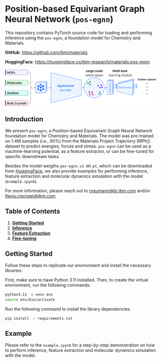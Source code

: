 # Position-based Equivariant Graph Neural Network (`pos-egnn`)
This repository contains PyTorch source code for loading and performing inference using the `pos-egnn`, a foundation model for Chemistry and Materials.

**GitHub**: https://github.com/ibm/materials

**HuggingFace**: https://huggingface.co/ibm-research/materials.pos-egnn

<p align="center">
    <img src="img/posegnn.svg">
</p>

## Introduction
We present `pos-egnn`, a Position-based Equivariant Graph Neural Network foundation model for Chemistry and Materials. The model was pre-trained on 1.4M samples (i.e., 90%) from the Materials Project Trajectory (MPtrj) dataset to predict energies, forces and stress. `pos-egnn` can be used as a machine-learning potential, as a feature extractor, or can be fine-tuned for specific downstream tasks.

Besides the model weigths `pos-egnn.v1-6M.pt`, which can be downloaded from [HuggingFace](https://huggingface.co/ibm-research/materials.pos-egnn), we also provide examples for performing inference, feature extraction and molecular dynamics simulation with the model (`example.ipynb`).

For more information, please reach out to rneumann@br.ibm.com and/or flaviu.cipcigan@ibm.com

## Table of Contents
1. [**Getting Started**](#getting-started)
2. [**Inference**](#inference)
3. [**Feature Extraction**](#feature-extraction)
4. [**Fine-tuning**](#fine-tuning)

## Getting Started
Follow these steps to replicate our environment and install the necessary libraries:

First, make sure to have Python 3.11 installed. Then, to create the virtual environment, run the following commands:

```bash
python3.11 -m venv env
source env/bin/activate
```

Run  the following command to install the library dependencies.

```bash
pip install -r requirements.txt
```

## Example
Please refer to the `example.ipynb` for a step-by-step demonstration on how to perform inference, feature extraction and molecular dynamics simulation with the model.
